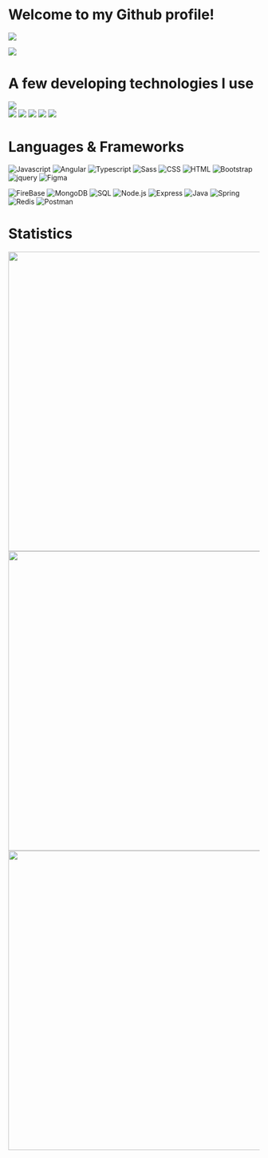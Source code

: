 # Welcome to my Github profile!
<a href="https://github.com/DenverCoder1/readme-typing-svg"><img src="https://readme-typing-svg.herokuapp.com/?lines=👩%20Bianca%20Klein%20Schmitt;💻%20Full-Stack%20Web%20Developer;📍Florianópolis,%20Brazil;📚%20Always%20learning%20new%20things&font=Fira%20Code&center=true&width=440&height=45&color=f75c7e&vCenter=true&size=22">

  
  
 <a href="https://bischmitt.github.io/portfolio/">![](https://img.shields.io/badge/-Take_a_look_at_my_portfolio-c64f68)</a>

# A few developing technologies I use
![](https://img.shields.io/badge/OS-MacOs-informational?style=flat&logo=macos&logoColor=white&color=c64f68)  
![](https://img.shields.io/badge/OS-Linux-informational?style=flat&logo=linux&logoColor=white&color=c64f68)
![](https://img.shields.io/badge/IDE-VSCode-informational?style=flat&logo=visualstudiocode&logoColor=white&color=c64f68)
![](https://img.shields.io/badge/IDE-Intellij-informational?style=flat&logo=intellijidea&logoColor=white&color=c64f68)
![](https://img.shields.io/badge/IDE-Eclipse-informational?style=flat&logo=eclipse&logoColor=white&color=c64f68)
![](https://img.shields.io/badge/Version_Control-GIT-informational?style=flat&logo=git&logoColor=white&color=c64f68)

# Languages & Frameworks
![Javascript](https://img.shields.io/badge/-Javascript-2c292d?&logo=Javascript)
![Angular](https://img.shields.io/badge/-Angular-2c292d?&logo=Angular)
![Typescript](https://img.shields.io/badge/-Typescript-2c292d?&logo=Typescript)
![Sass](https://img.shields.io/badge/-Sass-2c292d?&logo=Sass)
![CSS](https://img.shields.io/badge/-CSS3-2c292d?&logo=CSS3)
![HTML](https://img.shields.io/badge/-HTML5-2c292d?&logo=HTML5)
![Bootstrap](https://img.shields.io/badge/-Bootstrap-2c292d?&logo=Bootstrap)
![jquery](https://img.shields.io/badge/-JQuery-2c292d?&logo=jquery)
![Figma](https://img.shields.io/badge/-Figma-2c292d?&logo=Figma)


![FireBase](https://img.shields.io/badge/-FireBase-2c292d?&logo=FireBase)
![MongoDB](https://img.shields.io/badge/-MongoDB-2c292d?&logo=MongoDB)
![SQL](https://img.shields.io/badge/-mySQL-2c292d?&logo=mySQL)
![Node.js](https://img.shields.io/badge/-Node.js-2c292d?&logo=node.js)
![Express](https://img.shields.io/badge/-Express-2c292d?&logo=Express)
![Java](https://img.shields.io/badge/-Java-2c292d?&logo=Java)
![Spring](https://img.shields.io/badge/-Spring-2c292d?&logo=Spring)
![Redis](https://img.shields.io/badge/-Redis-2c292d?&logo=Redis)
![Postman](https://img.shields.io/badge/-Postman-2c292d?&logo=Postman)



# Statistics


<img src="https://github-readme-stats.vercel.app/api?username=bischmitt&theme=dracula&show_icons=true&hide_border=true)](https://github.com/bischmitt/" width="600">  


<img src="https://github-readme-stats.vercel.app/api/top-langs/?username=bischmitt&hide=html&hide_title=true&hide_border=true&layout=compact&langs_count=6&exclude_repo=comp426,Redventures-Movie-Quotes&text_color=fff&icon_color=fff&theme=dracula" width="600">


<img src="https://github-profile-summary-cards.vercel.app/api/cards/profile-details?username=bischmitt&theme=dracula" width="600">
